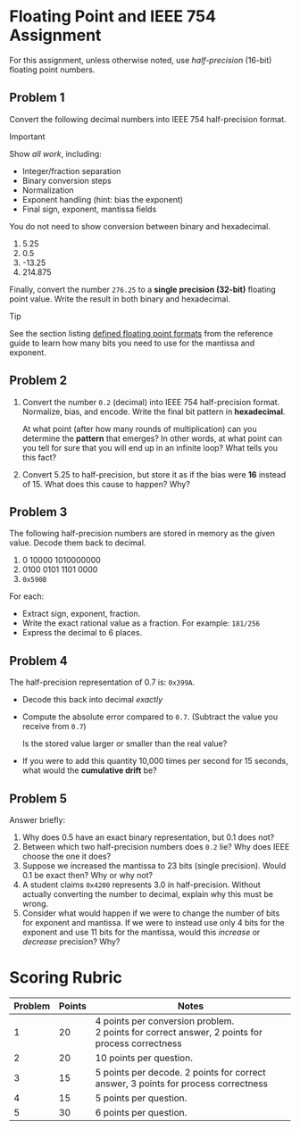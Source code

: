 # Floating Point and IEEE 754 Assignment

For this assignment, unless otherwise noted, use *half-precision* (16-bit) floating point numbers.

## Problem 1

Convert the following decimal numbers into IEEE 754 half-precision format. 

> [!IMPORTANT]
> Show *all work*, including:
> 
> * Integer/fraction separation
> * Binary conversion steps
> * Normalization
> * Exponent handling (hint: bias the exponent)
> * Final sign, exponent, mantissa fields
>
> You do not need to show conversion between binary and hexadecimal.

1. 5.25
2. 0.5
3. -13.25
4. 214.875

Finally, convert the number `276.25` to a **single precision (32-bit)** floating point value. Write the result in both binary and hexadecimal.

> [!TIP]
> See the section listing [defined floating point formats](FP.md#defined-floating-point-number-formats) from the reference guide to learn how many bits you need to use for the mantissa and exponent.

## Problem 2

1. Convert the number `0.2` (decimal) into IEEE 754 half-precision format. Normalize, bias, and encode. Write the final bit pattern in **hexadecimal**.

    At what point (after how many rounds of multiplication) can you determine the **pattern** that emerges? In other words, at what point can you tell for sure that you will end up in an infinite loop? What tells you this fact?

2. Convert 5.25 to half-precision, but store it as if the bias were **16** instead of 15. What does this cause to happen? Why?

## Problem 3

The following half-precision numbers are stored in memory as the given value. Decode them back to decimal.

1. 0 10000 1010000000
1. 0100 0101 1101 0000
1. `0x590B`

For each:

- Extract sign, exponent, fraction.
- Write the exact rational value as a fraction. For example: `181/256`
- Express the decimal to 6 places.

## Problem 4

The half-precision representation of 0.7 is: `0x399A`. 

- Decode this back into decimal *exactly*
- Compute the absolute error compared to `0.7`. (Subtract the value you receive from `0.7`)

    Is the stored value larger or smaller than the real value?

- If you were to add this quantity 10,000 times per second for 15 seconds, what would the **cumulative drift** be?

## Problem 5

Answer briefly:

1. Why does 0.5 have an exact binary representation, but 0.1 does not?
2. Between which two half-precision numbers does `0.2` lie? Why does IEEE choose the one it does?
3. Suppose we increased the mantissa to 23 bits (single precision). Would 0.1 be exact then? Why or why not?
4. A student claims `0x4200` represents 3.0 in half-precision. Without actually converting the number to decimal, explain why this must be wrong.
5. Consider what would happen if we were to change the number of bits for exponent and mantissa. If we were to instead use only 4 bits for the exponent and use 11 bits for the mantissa, would this *increase* or *decrease* precision? Why?

# Scoring Rubric

| Problem | Points | Notes |
|-|-|-|
| 1 | 20 | 4 points per conversion problem.<br />2 points for correct answer, 2 points for process correctness |
| 2 | 20 | 10 points per question. |
| 3 | 15 | 5 points per decode. 2 points for correct answer, 3 points for process correctness |
| 4 | 15 | 5 points per question. |
| 5 | 30 | 6 points per question. |
